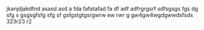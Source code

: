 jkanjdjakdfnd
asasd
asd
a
fda
fafatafad
fa
df
adf
adfrgrgsrf
sdfsgsgs
fgs
dg
sfg
s
gsgsgfsfg
sfg
sf
gsfgstgtgsrgwrw
ew
rwr
g
gw4gw4wgdgwwdsfsds
323r23
r2
